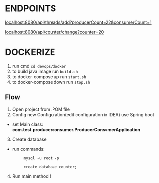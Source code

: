 

# ENDPOINTS  #
<a href>localhost:8080/api/threads/add?producerCount=22&consumerCount=1 </a>

<a href>localhost:8080/api/counter/change?counter=20 </a>

# DOCKERIZE #
1. run cmd `cd devops/docker`
2. to build java image run `build.sh`
3. to docker-compose up run `start.sh`
4. to docker-compose down run `stop.sh`

## Flow ##

1. Open project from .POM file
2. Config new Configuration(edit configuration in IDEA) use Spring boot
- set Main class: **com.test.producerconsumer.ProducerConsumerApplication**    
3. Create database
- run commands: 

           mysql -u root -p

           create database counter;
           
4. Run main method !
  
